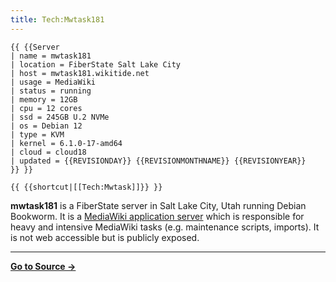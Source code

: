```yaml
---
title: Tech:Mwtask181
---
```


```
{{ {{Server
| name = mwtask181
| location = FiberState Salt Lake City
| host = mwtask181.wikitide.net
| usage = MediaWiki
| status = running
| memory = 12GB
| cpu = 12 cores
| ssd = 245GB U.2 NVMe
| os = Debian 12
| type = KVM
| kernel = 6.1.0-17-amd64
| cloud = cloud18
| updated = {{REVISIONDAY}} {{REVISIONMONTHNAME}} {{REVISIONYEAR}}
}} }}
```

 `{{ {{shortcut|[[Tech:Mwtask]]}} }}`

**mwtask181** is a FiberState server in Salt Lake City, Utah running Debian Bookworm. It is a [MediaWiki application server](/tech-docs/techmediawiki_appserver) which is responsible for heavy and intensive MediaWiki tasks (e.g. maintenance scripts, imports). It is not web accessible but is publicly exposed.

----
**[Go to Source &rarr;](https://meta.miraheze.org/wiki/Tech:Mwtask181)**